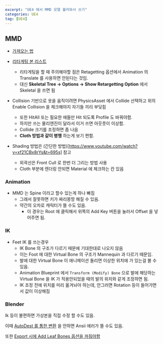 ```yaml
---
excerpt: "UE4 에서 MMD 모델 불러와서 쓰기"
categories: UE4
tag: [UE4]
---
```


## MMD

+ [가져오는 법](https://ballbot.tistory.com/29)

+ [리타게팅 본 리스트](https://titanwolf.org/Network/Articles/Article?AID=66f6e89a-c8ee-42bb-a052-c47bf7d08437)
	+ 리타게팅을 할 때 주의해야할 점은 Retagetting 옵션에서 Animation 의 Translate 를 사용하면 안된다는 것임.
	+ 대신 __Skeletal Tree -> Options -> Show Retargetting Option__ 에서 Skeletal 을 쓰면 됨

+ Collision 기반으로 옷을 움직이려면 PhysicsAsset 에서 Collide 선택하고 위의 Enable Collision 을 체크해야지 자기들 끼리 부딪힘
  + 또한 HitAll 또는 필요한 애들만 Hit 되도록 Profile 도 바꿔야함.
  + 하지만 쓰는 물리엔진이 달라서 이거 쓰면 아웃풋이 이상함.
  + Collide 크기를 조정하면 좀 나음
  + __Cloth 방법과 같이 병행__ 하는게 보기 편함.

+ Shading 방법은 (간단한 방법)[https://www.youtube.com/watch?v=xf21CBx8rYs&t=695s] 참고
	+ 외곽선은 Front Cull 로 한번 더 그리는 방법 사용
	+ Cloth 부분에 렌더링 안되면 Material 에 체크하는 칸 있음

### Animation

+ MMD 는 Spine 이라고 할수 있는게 하나 빠짐
	+ 그래서 잘못하면 키가 짜리몽땅 해질 수 있음.
	+ 약간의 오차로 캐릭터가 뜰 수도 있음.
		+ 이 경우는 Root 에 클릭해서 위쪽의 Add Key 버튼을 눌러서 Offset 을 넣어주면 됨.

### IK

+ Feet IK 를 쓰는경우 
	+ IK Bone 의 구조가 다르기 때문에 기대한대로 나오지 않음
	+ 이는 Foot 에 대한 Virtual Bone 의 구조가 Mannequin 과 다르기 때문임.
	+ 발에 대한 Virtual Bone 이 애니메이션 돌리면 이상한 위치에 가 있는걸 볼 수 있음.
	+ Animation Blueprint 에서 ```Transform (Modify) Bone``` 으로 발에 해당하는 Virtual Bone 을 IK 가 적용안되었을 때의 발의 위치와 같게 조정하면 됨. 
	+ IK 조정 전에 위치를 미리 옮겨놔야 하는데, 안그러면 Rotation 등이 들어가면서 값이 이상해짐

### Blender

Ik 등이 불편하면 가상본을 직접 수정 할 수도 있음. 

이때 [AutoDest 를 통한 변환](https://www.artstation.com/blogs/mattmurch/ZA8l/quickly-fix-blender-ascii-fbx-import-error) 을 안하면 Ansii 에러가 뜰 수도 있음.

또한 [Export 시에 Add Leaf Bones 옵션을 꺼줘야함](https://forums.unrealengine.com/t/blender-to-ue4-problems-with-bones-unreal/29734/2)

